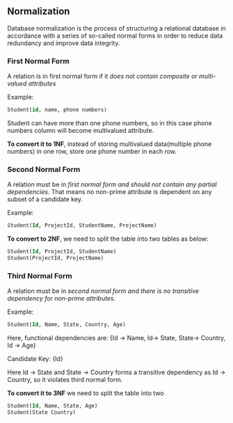 ## Normalization
Database normalization is the process of structuring a relational database in accordance with a series of so-called normal forms in order to reduce data redundancy and improve data integrity.

### First Normal Form
A relation is in first normal form if it *does not contain composite or multi-valued attributes*

Example: 
```sql
Student(id, name, phone numbers)
```

Student can have more than one phone numbers, so in this case phone numbers column will become multivalued attribute. 

**To convert it to 1NF**, instead of storing multivalued data(multiple phone numbers) in one row, store one phone number in each row.

### Second Normal Form
A relation must be in *first normal form and should not contain any partial dependencies*. That means no non-prime attribute is dependent on any subset of a candidate key.

Example: 
```sql
Student(Id, ProjectId, StudentName, ProjectName)
```


**To convert to 2NF**, we need to split the table into two tables as below:
```sql
Student(Id, ProjectId, StudentName)
Student(ProjectId, ProjectName)
```

### Third Normal Form
 A relation must be in *second normal form and there is no transitive dependency for non-prime attributes*. 

Example: 
```sql
Student(Id, Name, State, Country, Age)
```

Here, functional dependencies are:
{Id -> Name, 
 Id-> State, 
 State-> Country,
 Id -> Age}

Candidate Key: {Id}

Here Id -> State and State -> Country forms a transitive dependency as Id -> Country, so it violates third normal form.

**To convert it to 3NF** we need to split the table into two
```sql
Student(Id, Name, State, Age)
Student(State Country)
```
